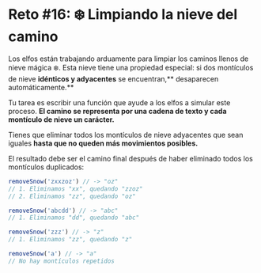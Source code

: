 # Reto #16: ❄️ Limpiando la nieve del camino

Los elfos están trabajando arduamente para limpiar los caminos llenos de nieve mágica ❄️. Esta nieve tiene una propiedad especial: si dos montículos de nieve **idénticos y adyacentes** se encuentran,** desaparecen automáticamente.**

Tu tarea es escribir una función que ayude a los elfos a simular este proceso. **El camino se representa por una cadena de texto y cada montículo de nieve un carácter.**

Tienes que eliminar todos los montículos de nieve adyacentes que sean iguales **hasta que no queden más movimientos posibles.**

El resultado debe ser el camino final después de haber eliminado todos los montículos duplicados:

```javascript
removeSnow('zxxzoz') // -> "oz"
// 1. Eliminamos "xx", quedando "zzoz"
// 2. Eliminamos "zz", quedando "oz"

removeSnow('abcdd') // -> "abc"
// 1. Eliminamos "dd", quedando "abc"

removeSnow('zzz') // -> "z"
// 1. Eliminamos "zz", quedando "z"

removeSnow('a') // -> "a"
// No hay montículos repetidos
```
